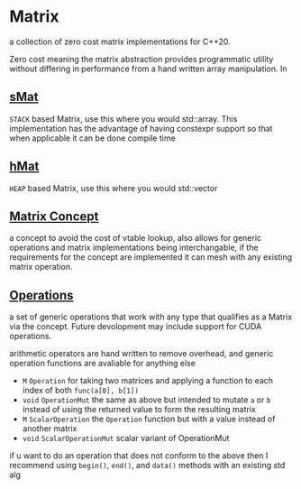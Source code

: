 # Matrix 
a collection of zero cost matrix implementations for C++20.

Zero cost meaning the matrix abstraction provides programmatic utility without differing in performance from a hand written array manipulation. In

## [sMat](smat.hpp)
`STACK` based Matrix, use this where you would std::array. This implementation has the advantage of having constexpr support so that when applicable it can be done compile time

## [hMat](hmat.hpp)
`HEAP` based Matrix, use this where you would std::vector

## [Matrix Concept](cmat.hpp)
a concept to avoid the cost of vtable lookup, also allows for generic operations and matrix implementations being interchangable, if the requirements for the concept are implemented it can mesh with any existing matrix operation.

## [Operations](mat_ops.hpp)
a set of generic operations that work with any type that qualifies as a Matrix via the concept. Future devolopment may include support for CUDA operations. 

arithmetic operators are hand written to remove overhead, and generic operation functions are avaliable for anything else 
* `M` `Operation` for taking two matrices and applying a function to each index of both `func(a[0], b[1])`
* `void` `OperationMut` the same as above but intended to mutate `a` or `b` instead of using the returned value to form the resulting matrix
* `M` `ScalarOperation` the `Operation` function but with a value instead of another matrix
* `void` `ScalarOperationMut` scalar variant of OperationMut

if u want to do an operation that does not conform to the above then I recommend using `begin()`, `end()`, and `data()` methods with an existing std alg
